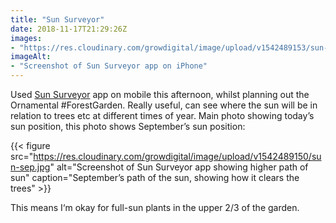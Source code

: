 ```yaml
---
title: "Sun Surveyor"
date: 2018-11-17T21:29:26Z
images: 
- "https://res.cloudinary.com/growdigital/image/upload/v1542489153/sun-nov.jpg"
imageAlt: 
- "Screenshot of Sun Surveyor app on iPhone"
---
```


Used [Sun Surveyor](https://www.sunsurveyor.com) app on mobile this afternoon, whilst planning out the Ornamental #ForestGarden. Really useful, can see where the sun will be in relation to trees etc at different times of year. Main photo showing today’s sun position, this photo shows September’s sun position:

{{< figure src="https://res.cloudinary.com/growdigital/image/upload/v1542489150/sun-sep.jpg" alt="Screenshot of Sun Surveyor app showing higher path of sun" caption="September’s path of the sun, showing how it clears the trees" >}} 

This means I‘m okay for full-sun plants in the upper 2/3 of the garden.
